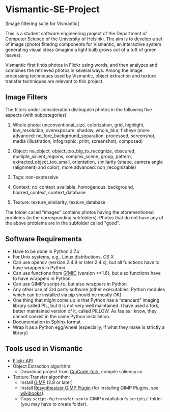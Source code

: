 # Vismantic-SE-Project
[Image filtering suite for Vismantic]

This is a student software engineering project of the Department of Computer Science of the University of Helsinki. The aim is to develop a set of image (photo) filtering components for Vismantic, an interactive system generating visual ideas (imagine a light bulb grows out of a tuft of green leaves). 

Vismantic first finds photos in Flickr using words, and then analyzes and combines the retrieved photos in several ways. Among the image processing techniques used by Vismantic, object extraction and texture transfer techniques are relevant to this project.

## Image Filters

The filters under consideration distinguish photos in the following five aspects (with subcategories):

1. Whole photo: unconventional_size, colorization, grid, highlight, low_resolution, overexposure, shadow, whole_blur, fisheye (more advanced: no_fore_background_separation, processed, screenshot, media (illustration, infographic, print, screenshot), composed)

2. Object: no_object, object_too_big_to_recognize, obscured, multiple_salient_regions, complex_scene, group, pattern, extracted_object_too_small, orientation, similarity (shape, camera angle (alignment) and color), more advanced: non_recognizable)

3. Tags: non-expressive

4. Context: no_context_available, homogenous_background, blurred_context, context_database

5. Texture: texture_similarity, texture_database

The folder called “images” contains photos having the aforementioned problems (in the corresponding subfolders). Photos that do not have any of the above problems are in the subfolder called "good".

## Software Requirements
- Have to be done in Python 2.7.x
- For Unix systems, e.g., Linux distributions, OS X
- Can use opencv (version 2.4.9 or later 2.4.x), but all functions have to have wrappers in Python
- Can use functions from [G'MIC](http://gmic.eu) (version >=1.6), but also functions have to have wrappers in Python
- Can use GIMP’s script-fu, but also wrappers in Python
- Any other use of 3rd party software (other executables, Python modules which can be installed via [pip](https://pypi.python.org/pypi/pip) should be mostly OK)
- One thing that might come up is that Python has a “standard” imaging library called PIL, but it is not very well maintained. I have used a fork, better maintained version of it, called PILLOW. As fas as I know, they cannot coexist in the same Python installation.
- Documentation in [Sphinx](http://sphinx-doc.org) format
- Wrap it as a Python egg/wheel (especially, if what they make is strictly a library)

## Tools used in Vismantic
* [Flickr API](https://www.flickr.com/services/api/)
* Object Extraction algorithm:
  * Download project from [CmCode-fork](https://github.com/assamite/CmCode), compile saliency.so
* Texture Transfer algorithm:
  * Install [GIMP](http://www.gimp.org/) (2.8 or later)
  * Install [Resynthesizer GIMP Plugin](http://registry.gimp.org/node/25219) (for installing GIMP Plugins, see [wikibooks](http://en.wikibooks.org/wiki/GIMP/Installing_Plugins)).
  * Copy ``script-fu/transfer.scm`` to GIMP installation's ``scripts/``-folder (you may have to create folder).
